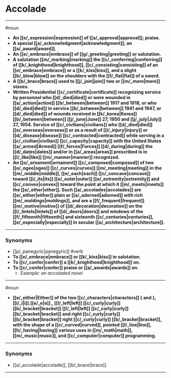 # Accolade
---
#noun
- **An [[e/_expression|expression]] of [[a/_approval|approval]]; praise.**
- **A special [[a/_acknowledgment|acknowledgment]]; an [[a/_award|award]].**
- **An [[e/_embrace|embrace]] of [[g/_greeting|greeting]] or salutation.**
- **A salutation [[m/_marking|marking]] the [[c/_conferring|conferring]] of [[k/_knighthood|knighthood]], [[c/_consisting|consisting]] of an [[e/_embrace|embrace]] or a [[k/_kiss|kiss]], and a slight [[b/_blow|blow]] on the shoulders with the [[f/_flat|flat]] of a sword.**
- **A [[b/_brace|brace]] used to [[j/_join|join]] two or [[m/_more|more]] staves.**
- **Written Presidential [[c/_certificate|certificate]] recognizing service by personnel who [[d/_died|died]] or were wounded in [[a/_action|action]] [[b/_between|between]] 1917 and 1918, or who [[d/_died|died]] in service [[b/_between|between]] 1941 and 1947, or [[d/_died|died]] of wounds received in [[k/_korea|Korea]] [[b/_between|between]] [[j/_june|June]] 27, 1950 and [[j/_july|July]] 27, 1954. Service of [[c/_civilians|civilians]] who [[d/_died|died]] [[o/_overseas|overseas]] or as a result of [[i/_injury|injury]] or [[d/_disease|disease]] [[c/_contracted|contracted]] while serving in a [[c/_civilian|civilian]] [[c/_capacity|capacity]] with the United States [[a/_armed|Armed]] [[f/_forces|Forces]] [[d/_during|during]] the [[d/_dates|dates]] and/or in [[a/_areas|areas]] prescribed is in [[l/_like|like]] [[m/_manner|manner]] recognized.**
- **An [[o/_ornament|ornament]] [[c/_composed|composed]] of two [[o/_ogee|ogee]] [[c/_curves|curves]] [[m/_meeting|meeting]] in the [[m/_middle|middle]], [[e/_each|each]] [[c/_concave|concave]] toward [[i/_its|its]] [[o/_outer|outer]] [[e/_extremity|extremity]] and [[c/_convex|convex]] toward the point at which it [[m/_meets|meets]] the [[o/_other|other]]. Such [[a/_accolades|accolades]] are [[e/_either|either]] plain or [[a/_adorned|adorned]] with rich [[m/_moldings|moldings]], and are a [[f/_frequent|frequent]] [[m/_motive|motive]] of [[d/_decoration|decoration]] on the [[l/_lintels|lintels]] of [[d/_doors|doors]] and windows of the [[f/_fifteenth|fifteenth]] and sixteenth [[c/_centuries|centuries]], [[e/_especially|especially]] in secular [[a/_architecture|architecture]].**
---
### Synonyms
- [[p/_panegyric|panegyric]]
#verb
- **To [[e/_embrace|embrace]] or [[k/_kiss|kiss]] in salutation.**
- **To [[c/_confer|confer]] a [[k/_knighthood|knighthood]] on.**
- **To [[c/_confer|confer]] praise or [[a/_awards|awards]] on.**
	- _Example: an accoladed novel_
---
#noun
- **[[e/_either|Either]] of the two [[c/_characters|characters]] { and }, [[i/_i|i]].[[e/_e|e]]., [[l/_left|left]] [[c/_curly|curly]] [[b/_bracket|bracket]] [[l/_left|left]] [[c/_curly|curly]] [[b/_bracket|bracket]] and right [[c/_curly|curly]] [[b/_bracket|bracket]] right [[c/_curly|curly]] [[b/_bracket|bracket]], with the shape of a [[c/_curved|curved]], pointed [[l/_line|line]], [[h/_having|having]] various uses in [[m/_math|math]], [[m/_music|music]], and [[c/_computer|computer]] programming.**
---
### Synonyms
- [[a/_accolade|accolade]], [[b/_brace|brace]]
---
